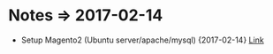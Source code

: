 # Notes => 2017-02-14
- Setup Magento2 (Ubuntu server/apache/mysql) {2017-02-14} <a href="SetupMagento2.md">Link</a>
